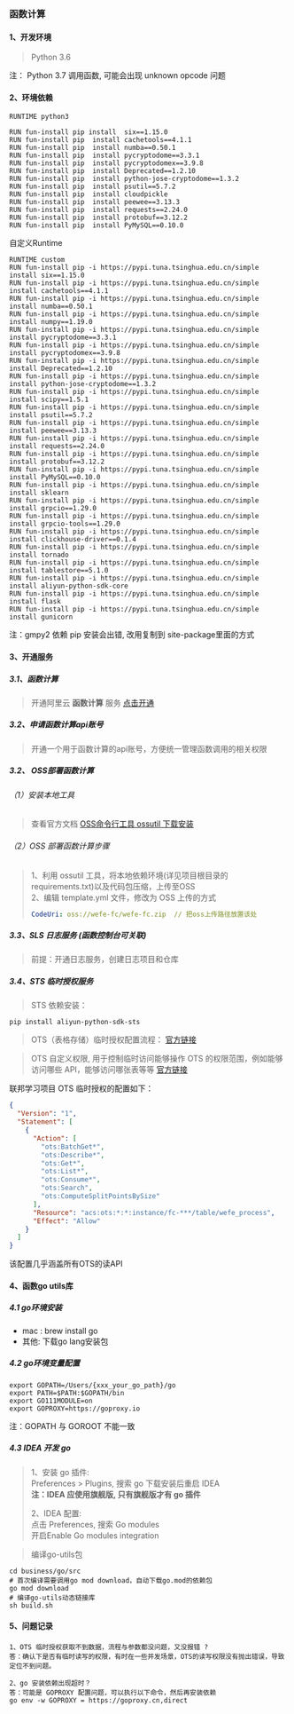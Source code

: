 ### 函数计算

#### 1、开发环境

> Python 3.6

注： Python 3.7 调用函数, 可能会出现 unknown opcode 问题

#### 2、环境依赖

```shell script
RUNTIME python3

RUN fun-install pip install  six==1.15.0
RUN fun-install pip  install cachetools==4.1.1
RUN fun-install pip  install numba==0.50.1
RUN fun-install pip  install pycryptodome==3.3.1
RUN fun-install pip  install pycryptodomex==3.9.8
RUN fun-install pip  install Deprecated==1.2.10
RUN fun-install pip  install python-jose-cryptodome==1.3.2
RUN fun-install pip  install psutil==5.7.2
RUN fun-install pip  install cloudpickle
RUN fun-install pip  install peewee==3.13.3
RUN fun-install pip  install requests==2.24.0
RUN fun-install pip  install protobuf==3.12.2
RUN fun-install pip  install PyMySQL==0.10.0
```

自定义Runtime

```shell script
RUNTIME custom
RUN fun-install pip -i https://pypi.tuna.tsinghua.edu.cn/simple install six==1.15.0
RUN fun-install pip -i https://pypi.tuna.tsinghua.edu.cn/simple install cachetools==4.1.1
RUN fun-install pip -i https://pypi.tuna.tsinghua.edu.cn/simple install numba==0.50.1
RUN fun-install pip -i https://pypi.tuna.tsinghua.edu.cn/simple install numpy==1.19.0
RUN fun-install pip -i https://pypi.tuna.tsinghua.edu.cn/simple install pycryptodome==3.3.1
RUN fun-install pip -i https://pypi.tuna.tsinghua.edu.cn/simple install pycryptodomex==3.9.8
RUN fun-install pip -i https://pypi.tuna.tsinghua.edu.cn/simple install Deprecated==1.2.10
RUN fun-install pip -i https://pypi.tuna.tsinghua.edu.cn/simple install python-jose-cryptodome==1.3.2
RUN fun-install pip -i https://pypi.tuna.tsinghua.edu.cn/simple install scipy==1.5.1
RUN fun-install pip -i https://pypi.tuna.tsinghua.edu.cn/simple install psutil==5.7.2
RUN fun-install pip -i https://pypi.tuna.tsinghua.edu.cn/simple install peewee==3.13.3
RUN fun-install pip -i https://pypi.tuna.tsinghua.edu.cn/simple install requests==2.24.0
RUN fun-install pip -i https://pypi.tuna.tsinghua.edu.cn/simple install protobuf==3.12.2
RUN fun-install pip -i https://pypi.tuna.tsinghua.edu.cn/simple install PyMySQL==0.10.0
RUN fun-install pip -i https://pypi.tuna.tsinghua.edu.cn/simple install sklearn
RUN fun-install pip -i https://pypi.tuna.tsinghua.edu.cn/simple install grpcio==1.29.0
RUN fun-install pip -i https://pypi.tuna.tsinghua.edu.cn/simple install grpcio-tools==1.29.0
RUN fun-install pip -i https://pypi.tuna.tsinghua.edu.cn/simple install clickhouse-driver==0.1.4
RUN fun-install pip -i https://pypi.tuna.tsinghua.edu.cn/simple install tornado
RUN fun-install pip -i https://pypi.tuna.tsinghua.edu.cn/simple install tablestore==5.1.0
RUN fun-install pip -i https://pypi.tuna.tsinghua.edu.cn/simple install aliyun-python-sdk-core
RUN fun-install pip -i https://pypi.tuna.tsinghua.edu.cn/simple install flask
RUN fun-install pip -i https://pypi.tuna.tsinghua.edu.cn/simple install gunicorn
```

注：gmpy2 依赖 pip 安装会出错, 改用复制到 site-package里面的方式

#### 3、开通服务

##### 3.1、函数计算

> 开通阿里云 **函数计算** 服务 [点击开通](https://www.aliyun.com/product/fc)

##### 3.2、申请函数计算api账号

> 开通一个用于函数计算的api账号，方便统一管理函数调用的相关权限

##### 3.2、 OSS部署函数计算

###### （1）安装本地工具

> 查看官方文档 [OSS命令行工具 ossutil 下载安装](https://help.aliyun.com/document_detail/120075.html?spm=a2c4g.11186623.6.854.4ec17a740jXUsW)

###### （2）OSS 部署函数计算步骤

> 1、利用 ossutil 工具，将本地依赖环境(详见项目根目录的 requirements.txt)以及代码包压缩，上传至OSS \
> 2、编辑 template.yml 文件，修改为 OSS 上传的方式
> ```yml
> CodeUri: oss://wefe-fc/wefe-fc.zip  // 把oss上传路径放置该处
> ```

##### 3.3、SLS 日志服务 (函数控制台可关联)

> 前提：开通日志服务，创建日志项目和仓库

##### 3.4、STS 临时授权服务

> STS 依赖安装：

```shell script
pip install aliyun-python-sdk-sts
```

> OTS（表格存储）临时授权配置流程：
[官方链接](https://help.aliyun.com/document_detail/188057.html?spm=a2c4g.11186623.6.682.37fd155bvNTmHc)

> OTS 自定义权限, 用于控制临时访问能够操作 OTS 的权限范围，例如能够访问哪些 API，能够访问哪张表等等
[官方链接](https://help.aliyun.com/document_detail/27362.html?spm=a2c4g.11186623.6.684.17d3189fRs3SZK)

联邦学习项目 OTS 临时授权的配置如下：

```json
{
  "Version": "1",
  "Statement": [
    {
      "Action": [
        "ots:BatchGet*",
        "ots:Describe*",
        "ots:Get*",
        "ots:List*",
        "ots:Consume*",
        "ots:Search",
        "ots:ComputeSplitPointsBySize"
      ],
      "Resource": "acs:ots:*:*:instance/fc-***/table/wefe_process",
      "Effect": "Allow"
    }
  ]
}
```

该配置几乎涵盖所有OTS的读API

#### 4、函数go utils库

##### 4.1 go环境安装

- mac : brew install go
- 其他: 下载go lang安装包

##### 4.2 go环境变量配置

``` shell
export GOPATH=/Users/{xxx_your_go_path}/go
export PATH=$PATH:$GOPATH/bin
export GO111MODULE=on
export GOPROXY=https://goproxy.io
```

注：GOPATH 与 GOROOT 不能一致

##### 4.3 IDEA 开发 go

> 1、安装 go 插件: \
> Preferences > Plugins, 搜索 go 下载安装后重启 IDEA \
> **注：IDEA 应使用旗舰版, 只有旗舰版才有 go 插件**
>
> 2、IDEA 配置: \
> 点击 Preferences, 搜索 Go modules \
> 开启Enable Go modules integration

> 编译go-utils包

``` shell
cd business/go/src
# 首次编译需要调用go mod download，自动下载go.mod的依赖包
go mod download
# 编译go-utils动态链接库
sh build.sh
```

#### 5、问题记录

```
1、OTS 临时授权获取不到数据，流程与参数都没问题，又没报错 ?
答：确认下是否有临时读写的权限，有时在一些并发场景，OTS的读写权限没有抛出错误，导致定位不到问题。
```

```
2、go 安装依赖出现超时？
答：可能是 GOPROXY 配置问题，可以执行以下命令，然后再安装依赖
go env -w GOPROXY = https://goproxy.cn,direct
```

